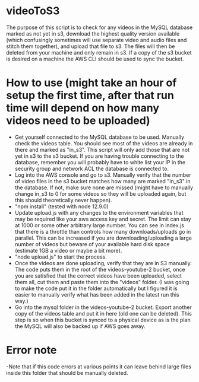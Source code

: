 # videoToS3
The purpose of this script is to check for any videos in the MySQL database marked as not yet in s3, download the highest quality version available (which confusingly sometimes will use separate video and audio files and stitch them together), and upload that file to s3. The files will then be deleted from your machine and only remain in s3. If a copy of the s3 bucket is desired on a machine the AWS CLI should be used to sync the bucket.

# How to use (might take an hour of setup the first time, after that run time will depend on how many videos need to be uploaded)
- Get yourself connected to the MySQL database to be used. Manually check the videos table. You should see most of the videos are already in there and marked as "in_s3". This script will only add those that are not yet in s3 to the s3 bucket. If you are having trouble connecting to the database, remember you will probably have to white list your IP in the security group and network ACL the database is connected to.
- Log into the AWS console and go to s3. Manually verify that the number of video files in the s3 bucket matches how many are marked "in_s3" in the database. If not, make sure none are missed (might have to manually change in_s3 to 0 for some videos so they will be uploaded again, but this should theoretically never happen).
- "npm install" (tested with node 12.9.0)
- Update upload.js with any changes to the environment variables that may be required like your aws access key and secret. The limit can stay at 1000 or some other arbitrary large number. You can see in index.js that there is a throttle than controls how many downloads/uploads go in parallel. This can be increased if you are downloading/uploading a large number of videos but beware of your available hard disk space (estimate 1GB a video or maybe a bit more).
- "node upload.js" to start the process.
- Once the videos are done uploading, verify that they are in S3 manually. The code puts them in the root of the videos-youtube-2 bucket, once you are satisfied that the correct videos have been uploaded, select them all, cut them and paste them into the "videos" folder. (I was going to make the code put it in the folder automatically but I figured it is easier to manually verify what has been added in the latest run this way.)
- Go into the mysql folder in the videos-youtube-2 bucket. Export another copy of the videos table and put it in here (old one can be deleted). This step is so when this bucket is synced to a physical device as is the plan the MySQL will also be backed up if AWS goes away.

# Error note
-Note that if this code errors at various points it can leave behind large files inside this folder that should be manually deleted.
